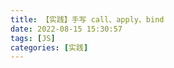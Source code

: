 ```yaml
---
title: 【实践】手写 call、apply、bind
date: 2022-08-15 15:30:57
tags: [JS]
categories: [实践]
---
```


<!-- YCTODO -->
